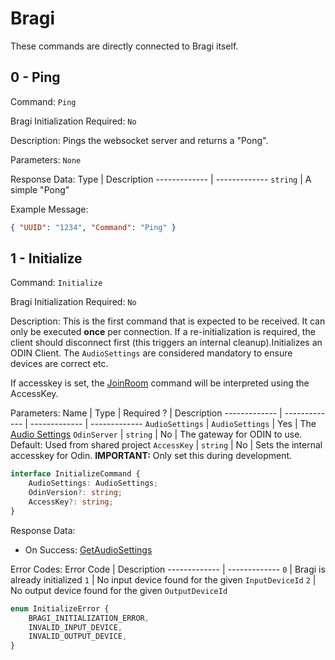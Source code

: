 # Bragi
These commands are directly connected to Bragi itself.

## 0 - Ping
Command: `Ping`

Bragi Initialization Required: `No`

Description:
Pings the websocket server and returns a "Pong".

Parameters: `None`

Response Data:
Type  | Description
------------- | -------------
`string` | A simple "Pong"

Example Message:
```json
{ "UUID": "1234", "Command": "Ping" }
```

## 1 - Initialize
Command: `Initialize`

Bragi Initialization Required: `No`

Description:
This is the first command that is expected to be received. It can only be executed **once** per connection. If a re-initialization is required, the client should disconnect first (this triggers an internal cleanup).Initializes an ODIN Client. The `AudioSettings` are considered mandatory to ensure devices are correct etc.

If accesskey is set, the [JoinRoom](/Documentation/Commands/odin.md#00---joinroom) command will be interpreted using the AccessKey.

Parameters:
Name | Type | Required ? | Description
------------- | ------------- | ------------- | -------------
`AudioSettings` | `AudioSettings` | Yes | The [Audio Settings](/Documentation/Commands/audio.md#1---setaudiosettings)
`OdinServer` | `string` | No | The gateway for ODIN to use. Default: Used from shared project
`AccessKey` | `string` | No | Sets the internal accesskey for Odin. **IMPORTANT:** Only set this during development.
```ts
interface InitializeCommand {
    AudioSettings: AudioSettings;
    OdinVersion?: string;
    AccessKey?: string;
}
```

Response Data:
- On Success: [GetAudioSettings](/Documentation/Commands/audio.md#2---getaudiosettings)

Error Codes:
Error Code | Description
------------- | -------------
`0` | Bragi is already initialized
`1` | No input device found for the given `InputDeviceId`
`2` | No output device found for the given `OutputDeviceId`

```ts
enum InitializeError {
    BRAGI_INITIALIZATION_ERROR,
    INVALID_INPUT_DEVICE,
    INVALID_OUTPUT_DEVICE,
}
```
